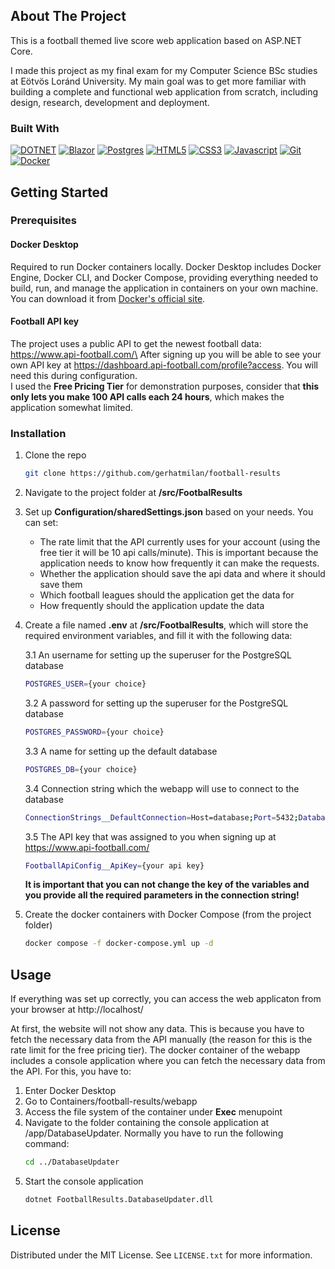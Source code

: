 ## About The Project

This is a football themed live score web application based on ASP.NET Core.

I made this project as my final exam for my Computer Science BSc studies at Eötvös Loránd University.
My main goal was to get more familiar with building a complete and functional web application from scratch, including design, research, development and deployment.


### Built With

[![DOTNET]][DOTNET-url]
[![Blazor]][Blazor-url]
[![Postgres]][Postgres-url]
[![HTML5]][HTML5-url]
[![CSS3]][CSS3-url]
[![Javascript]][Javascript-url]
[![Git]][Git-url]
[![Docker]][Docker-url]

<!-- GETTING STARTED -->
## Getting Started

### Prerequisites

#### Docker Desktop
Required to run Docker containers locally. Docker Desktop includes Docker Engine, Docker CLI, and Docker Compose, providing everything needed to build, run, and manage the application in containers on your own machine. You can download it from [Docker's official site](https://www.docker.com/get-started).

#### Football API key
The project uses a public API to get the newest football data: https://www.api-football.com/\
After signing up you will be able to see your own API key at https://dashboard.api-football.com/profile?access. You will need this during configuration.\
I used the <b>Free Pricing Tier</b> for demonstration purposes, consider that <b>this only lets you make 100 API calls each 24 hours</b>, which makes the application somewhat limited.

### Installation

1. Clone the repo
   ```sh
   git clone https://github.com/gerhatmilan/football-results
   ```

2. Navigate to the project folder at <b>/src/FootbalResults</b>

3. Set up <b>Configuration/sharedSettings.json</b> based on your needs. You can set:
    * The rate limit that the API currently uses for your account (using the free tier it will be 10 api calls/minute). This is important because the application needs to know how frequently it can make the requests.
    * Whether the application should save the api data and where it should save them
    * Which football leagues should the application get the data for
    * How frequently should the application update the data

3. Create a file named <b>.env</b> at <b>/src/FootbalResults</b>, which will store the required environment variables, and fill it with the following data:

    3.1 An username for setting up the superuser for the PostgreSQL database
    ```sh
    POSTGRES_USER={your choice}
    ```
    3.2 A password for setting up the superuser for the PostgreSQL database
    ```sh
    POSTGRES_PASSWORD={your choice}
    ```
    3.3 A name for setting up the default database
    ```sh
    POSTGRES_DB={your choice}
    ```
    3.4 Connection string which the webapp will use to connect to the database
    ```sh
    ConnectionStrings__DefaultConnection=Host=database;Port=5432;Database={your choice at 3.3};Username={your choice at 3.1};Password={your choice at 3.2}
    ```
    3.5 The API key that was assigned to you when signing up at https://www.api-football.com/
    ```sh
    FootballApiConfig__ApiKey={your api key}
    ```

    <b>It is important that you can not change the key of the variables and you provide all the required parameters in the connection string!</b>
    
4. Create the docker containers with Docker Compose (from the project folder)
    ```sh
    docker compose -f docker-compose.yml up -d
    ```

## Usage

If everything was set up correctly, you can access the web applicaton from your browser at http://localhost/

At first, the website will not show any data. This is because you have to fetch the necessary data from the API manually (the reason for this is the rate limit for the free pricing tier). The docker container of the webapp includes a console application where you can fetch the necessary data from the API. For this, you have to:
1. Enter Docker Desktop
2. Go to Containers/football-results/webapp
3. Access the file system of the container under <b>Exec</b> menupoint
4. Navigate to the folder containing the console application at /app/DatabaseUpdater. Normally you have to run the following command:
    ```sh
    cd ../DatabaseUpdater
    ```
5. Start the console application
   ```sh
   dotnet FootballResults.DatabaseUpdater.dll
   ```
## License

Distributed under the MIT License. See `LICENSE.txt` for more information.



[DOTNET]: https://img.shields.io/badge/DOTNET-512BD4?style=for-the-badge&logo=dotnet&logoColor=ffffff
[DOTNET-url]: https://dotnet.microsoft.com/en-us/
[Blazor]: https://img.shields.io/badge/blazor-512BD4?style=for-the-badge&logo=blazor&logoColor=ffffff
[Blazor-url]: https://dotnet.microsoft.com/en-us/apps/aspnet/web-apps/blazor
[Postgres]: https://img.shields.io/badge/postgres-4169E1?style=for-the-badge&logo=postgresql&logoColor=ffffff
[Postgres-url]: https://www.postgresql.org/
[HTML5]: https://img.shields.io/badge/HTML5-E34F26?style=for-the-badge&logo=html5&logoColor=ffffff
[HTML5-url]: https://www.w3schools.com/html/
[CSS3]: https://img.shields.io/badge/CSS3-1572B6?style=for-the-badge&logo=css3&logoColor=ffffff
[CSS3-url]: https://www.w3schools.com/css/
[Javascript]: https://img.shields.io/badge/javascript-F7DF1E?style=for-the-badge&logo=javascript&logoColor=555555
[Javascript-url]: https://developer.mozilla.org/en-US/docs/Web/JavaScript
[Git]: https://img.shields.io/badge/git-F05032?style=for-the-badge&logo=git&logoColor=ffffff
[Git-url]: https://git-scm.com/
[Docker]: https://img.shields.io/badge/docker-2496ED?style=for-the-badge&logo=docker&logoColor=ffffff
[Docker-url]: https://www.docker.com/